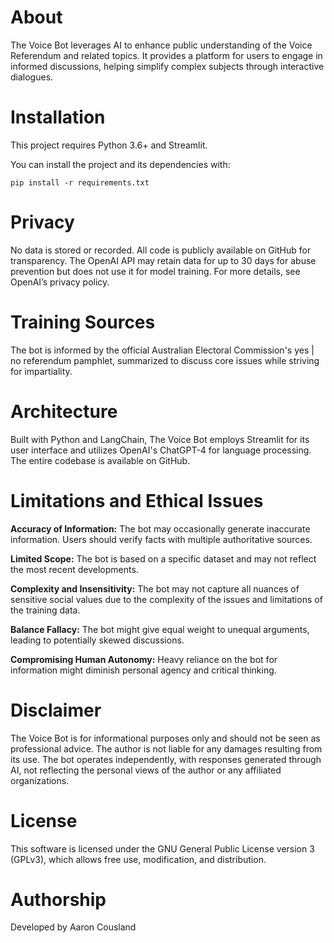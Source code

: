 # About

The Voice Bot leverages AI to enhance public understanding of the Voice Referendum and related topics. It provides a platform for users to engage in informed discussions, helping simplify complex subjects through interactive dialogues.

# Installation

This project requires Python 3.6+ and Streamlit.

You can install the project and its dependencies with:

```
pip install -r requirements.txt
```

# Privacy

No data is stored or recorded. All code is publicly available on GitHub for transparency. The OpenAI API may retain data for up to 30 days for abuse prevention but does not use it for model training. For more details, see OpenAI’s privacy policy.

# Training Sources

The bot is informed by the official Australian Electoral Commission's yes | no referendum pamphlet, summarized to discuss core issues while striving for impartiality.

# Architecture

Built with Python and LangChain, The Voice Bot employs Streamlit for its user interface and utilizes OpenAI's ChatGPT-4 for language processing. The entire codebase is available on GitHub.

# Limitations and Ethical Issues
 
**Accuracy of Information:** The bot may occasionally generate inaccurate information. Users should verify facts with multiple authoritative sources.

**Limited Scope:** The bot is based on a specific dataset and may not reflect the most recent developments.

**Complexity and Insensitivity:** The bot may not capture all nuances of sensitive social values due to the complexity of the issues and limitations of the training data.

**Balance Fallacy:** The bot might give equal weight to unequal arguments, leading to potentially skewed discussions.

**Compromising Human Autonomy:** Heavy reliance on the bot for information might diminish personal agency and critical thinking.

# Disclaimer

The Voice Bot is for informational purposes only and should not be seen as professional advice. The author is not liable for any damages resulting from its use. The bot operates independently, with responses generated through AI, not reflecting the personal views of the author or any affiliated organizations.

# License

This software is licensed under the GNU General Public License version 3 (GPLv3), which allows free use, modification, and distribution.

# Authorship

Developed by Aaron Cousland

